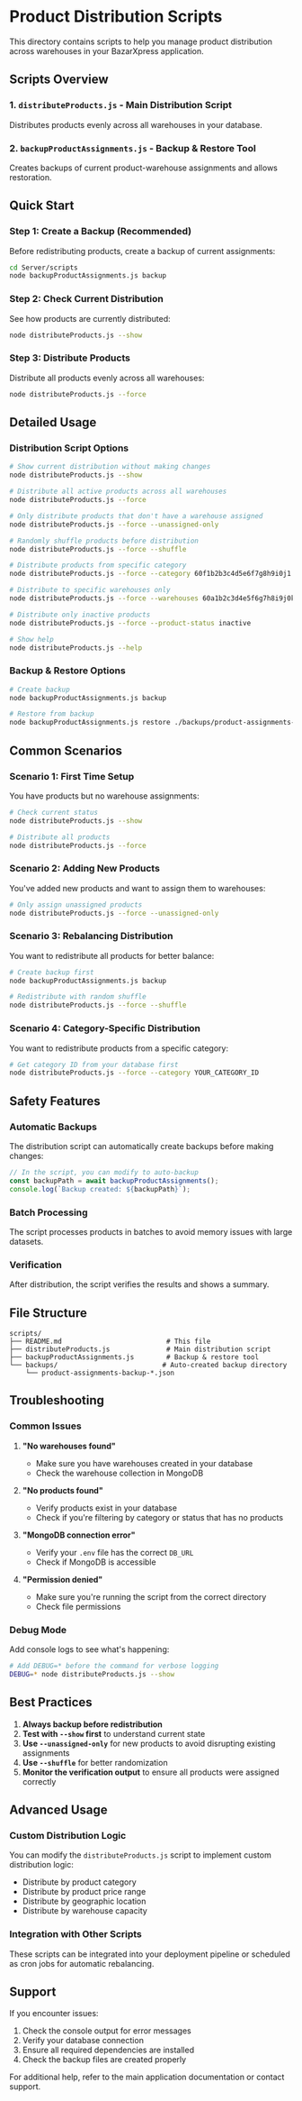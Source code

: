 # Product Distribution Scripts

This directory contains scripts to help you manage product distribution across warehouses in your BazarXpress application.

## Scripts Overview

### 1. `distributeProducts.js` - Main Distribution Script
Distributes products evenly across all warehouses in your database.

### 2. `backupProductAssignments.js` - Backup & Restore Tool
Creates backups of current product-warehouse assignments and allows restoration.

## Quick Start

### Step 1: Create a Backup (Recommended)
Before redistributing products, create a backup of current assignments:

```bash
cd Server/scripts
node backupProductAssignments.js backup
```

### Step 2: Check Current Distribution
See how products are currently distributed:

```bash
node distributeProducts.js --show
```

### Step 3: Distribute Products
Distribute all products evenly across all warehouses:

```bash
node distributeProducts.js --force
```

## Detailed Usage

### Distribution Script Options

```bash
# Show current distribution without making changes
node distributeProducts.js --show

# Distribute all active products across all warehouses
node distributeProducts.js --force

# Only distribute products that don't have a warehouse assigned
node distributeProducts.js --force --unassigned-only

# Randomly shuffle products before distribution
node distributeProducts.js --force --shuffle

# Distribute products from specific category
node distributeProducts.js --force --category 60f1b2b3c4d5e6f7g8h9i0j1

# Distribute to specific warehouses only
node distributeProducts.js --force --warehouses 60a1b2c3d4e5f6g7h8i9j0k1,60b1c2d3e4f5g6h7i8j9k0l1

# Distribute only inactive products
node distributeProducts.js --force --product-status inactive

# Show help
node distributeProducts.js --help
```

### Backup & Restore Options

```bash
# Create backup
node backupProductAssignments.js backup

# Restore from backup
node backupProductAssignments.js restore ./backups/product-assignments-backup-2024-01-15T10-30-00-000Z.json
```

## Common Scenarios

### Scenario 1: First Time Setup
You have products but no warehouse assignments:

```bash
# Check current status
node distributeProducts.js --show

# Distribute all products
node distributeProducts.js --force
```

### Scenario 2: Adding New Products
You've added new products and want to assign them to warehouses:

```bash
# Only assign unassigned products
node distributeProducts.js --force --unassigned-only
```

### Scenario 3: Rebalancing Distribution
You want to redistribute all products for better balance:

```bash
# Create backup first
node backupProductAssignments.js backup

# Redistribute with random shuffle
node distributeProducts.js --force --shuffle
```

### Scenario 4: Category-Specific Distribution
You want to redistribute products from a specific category:

```bash
# Get category ID from your database first
node distributeProducts.js --force --category YOUR_CATEGORY_ID
```

## Safety Features

### Automatic Backups
The distribution script can automatically create backups before making changes:

```javascript
// In the script, you can modify to auto-backup
const backupPath = await backupProductAssignments();
console.log(`Backup created: ${backupPath}`);
```

### Batch Processing
The script processes products in batches to avoid memory issues with large datasets.

### Verification
After distribution, the script verifies the results and shows a summary.

## File Structure

```
scripts/
├── README.md                          # This file
├── distributeProducts.js              # Main distribution script
├── backupProductAssignments.js        # Backup & restore tool
└── backups/                          # Auto-created backup directory
    └── product-assignments-backup-*.json
```

## Troubleshooting

### Common Issues

1. **"No warehouses found"**
   - Make sure you have warehouses created in your database
   - Check the warehouse collection in MongoDB

2. **"No products found"**
   - Verify products exist in your database
   - Check if you're filtering by category or status that has no products

3. **"MongoDB connection error"**
   - Verify your `.env` file has the correct `DB_URL`
   - Check if MongoDB is accessible

4. **"Permission denied"**
   - Make sure you're running the script from the correct directory
   - Check file permissions

### Debug Mode
Add console logs to see what's happening:

```bash
# Add DEBUG=* before the command for verbose logging
DEBUG=* node distributeProducts.js --show
```

## Best Practices

1. **Always backup before redistribution**
2. **Test with `--show` first** to understand current state
3. **Use `--unassigned-only`** for new products to avoid disrupting existing assignments
4. **Use `--shuffle`** for better randomization
5. **Monitor the verification output** to ensure all products were assigned correctly

## Advanced Usage

### Custom Distribution Logic
You can modify the `distributeProducts.js` script to implement custom distribution logic:

- Distribute by product category
- Distribute by product price range
- Distribute by geographic location
- Distribute by warehouse capacity

### Integration with Other Scripts
These scripts can be integrated into your deployment pipeline or scheduled as cron jobs for automatic rebalancing.

## Support

If you encounter issues:

1. Check the console output for error messages
2. Verify your database connection
3. Ensure all required dependencies are installed
4. Check the backup files are created properly

For additional help, refer to the main application documentation or contact support.